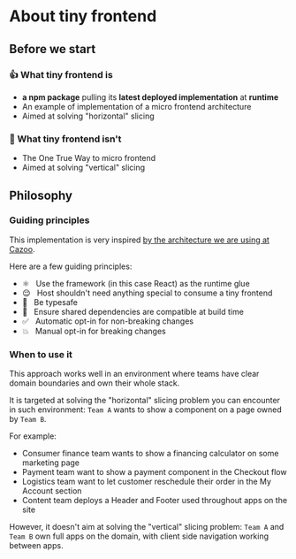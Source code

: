 # About tiny frontend

## Before we start

### 👍 What tiny frontend is

- **a npm package** pulling its **latest deployed implementation** at **runtime**
- An example of implementation of a micro frontend architecture
- Aimed at solving "horizontal" slicing

### 🙅‍ What tiny frontend isn't

- The One True Way to micro frontend
- Aimed at solving "vertical" slicing

## Philosophy

### Guiding principles

This implementation is very inspired [by the architecture we are using at Cazoo](https://medium.com/cazoo/how-to-build-micro-frontends-with-react-271e651272bc).

Here are a few guiding principles:

- ⚛️ &nbsp; Use the framework (in this case React) as the runtime glue
- 😌 &nbsp; Host shouldn't need anything special to consume a tiny frontend
- 💪 &nbsp; Be typesafe
- 👀 &nbsp; Ensure shared dependencies are compatible at build time
- ✅ &nbsp; Automatic opt-in for non-breaking changes
- 💥 &nbsp; Manual opt-in for breaking changes

### When to use it

This approach works well in an environment where teams have clear domain boundaries and own their whole stack.

It is targeted at solving the "horizontal" slicing problem you can encounter in such environment:
`Team A` wants to show a component on a page owned by `Team B`.

For example:
- Consumer finance team wants to show a financing calculator on some marketing page
- Payment team want to show a payment component in the Checkout flow
- Logistics team want to let customer reschedule their order in the My Account section
- Content team deploys a Header and Footer used throughout apps on the site

However, it doesn't aim at solving the "vertical" slicing problem:
`Team A` and `Team B` own full apps on the domain, with client side navigation working between apps.
